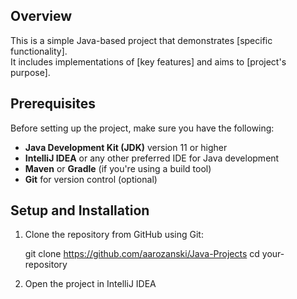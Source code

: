 ## Overview

This is a simple Java-based project that demonstrates [specific functionality].  
It includes implementations of [key features] and aims to [project's purpose].

## Prerequisites

Before setting up the project, make sure you have the following:

- **Java Development Kit (JDK)** version 11 or higher  
- **IntelliJ IDEA** or any other preferred IDE for Java development  
- **Maven** or **Gradle** (if you're using a build tool)  
- **Git** for version control (optional)

## Setup and Installation

1. Clone the repository from GitHub using Git:
   
   git clone https://github.com/aarozanski/Java-Projects
   cd your-repository

2. Open the project in IntelliJ IDEA 

